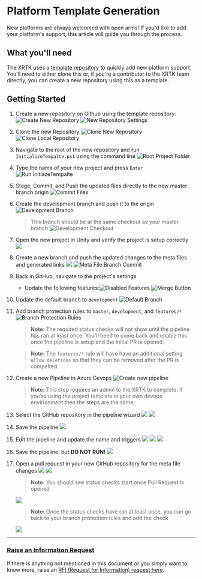 # Platform Template Generation

New platforms are always welcomed with open arms! If you'd like to add your platform's support, this article will guide you through the process.

## What you'll need

The XRTK uses a [template repository](https://github.com/XRTK/PlatformTemplate) to quickly add new platform support. You'll need to either clone this or, if you're a contributor to the XRTK team directly, you can create a new repository using this as a template.

## Getting Started

1. Create a new repository on Github using the template repository: ![Create New Repository](/images/TemplateGeneration/NewRepoButton.png)
![New Repository Settings](/images/TemplateGeneration/NewRepoSettings.png)
2. Clone the new Repository ![Clone New Repository](/images/TemplateGeneration/CloneRepo.png)![Clone Local Repository](/images/TemplateGeneration/CloneLocalRepo.png)
3. Navigate to the root of the new repository and run `InitializeTempalte.ps1` using the command line ![Root Project Folder](/images/TemplateGeneration/ProjectRootExplorer.png)
4. Type the name of your new project and press `Enter` ![Run InitiazeTempalte](/images/TemplateGeneration/RunPowershell.png)
5. Stage, Commit, and Push the updated files directly to the new master branch origin ![Commit Files](/images/TemplateGeneration/CommitToMaster.png)
6. Create the development branch and push it to the origin ![Development Branch](/images/TemplateGeneration/DevelopmentBranch.png)
    > This branch should be at the same checkout as your master branch
    ![Development Checkout](/images/TemplateGeneration/DevelopmentCommit.png)
7. Open the new project in Unity and verify the project is setup correctly ![](/images/TemplateGeneration/LaunchUnity.png)
8. Create a new branch and push the updated changes to the meta files and generated links ![](/images/TemplateGeneration/BranchMetaFiles.png) ![Meta File Branch Commit](/images/TemplateGeneration/CommitToMetaFiles.png)
9. Back in GitHub, navigate to the project's settings
    - Update the following features:![Disabled Features](/images/TemplateGeneration/DisableFeatures.png)
    ![Merge Button](/images/TemplateGeneration/MergeButtonFeatures.png)
10. Update the default branch to `development` ![Default Branch](/images/TemplateGeneration/DefaultBranch.png)
11. Add branch protection rules to `master`, `development`, and `features/*` ![Branch Protection Rules](/images/TemplateGeneration/BranchProtections-01.png)
    > **Note:** The required status checks will not show until the pipeline has ran at least once. You'll need to come back and enable this once the pipeline is setup and the initial PR is opened.

    > **Note:** The `features/*` rule will have have an additional setting `Allow deletions` so that they can be removed after the PR is compelted.
12. Create a new Pipeline in Azure Devops ![Create new pipeline](/images/TemplateGeneration/NewPipeline-01.png)
    > **Note:** This step requires an admin to the XRTK to complete. If you're using the project template in your own devops envirionment then the steps are the same.
13. Select the GitHub repository in the pipeline wizard ![](/images/TemplateGeneration/NewPipeline-02.png) ![](/images/TemplateGeneration/NewPipeline-03.png)
14. Save the pipeline ![](/images/TemplateGeneration/NewPipeline-04.png)
15. Edit the pipeline and update the name and triggers ![](/images/TemplateGeneration/NewPipeline-05.png) ![](/images/TemplateGeneration/NewPipeline-06.png) ![](/images/TemplateGeneration/NewPipeline-07.png)
16. Save the pipeline, but **DO NOT RUN!** ![](/images/TemplateGeneration/NewPipeline-08.png)
17. Open a pull request in your new GitHub repository for the meta file changes ![](/images/TemplateGeneration/PullRequest-01.png) ![](/images/TemplateGeneration/PullRequest-02.png)
    > **Note:** You should see status checks start once Pull Request is opened

    ![](/images/TemplateGeneration/PullRequest-03.png)

    > **Note:** Once the status checks have ran at least once, you can go back to your branch protection rules and add the check

    ![](/images/TemplateGeneration/BranchProtections-02.png)

---

### [**Raise an Information Request**](https://github.com/XRTK/XRTK-Core/issues/new?assignees=&labels=question&template=request_for_information.md&title=)

If there is anything not mentioned in this document or you simply want to know more, raise an [RFI (Request for Information) request here](https://github.com/XRTK/XRTK-Core/issues/new?assignees=&labels=question&template=request_for_information.md&title=).
